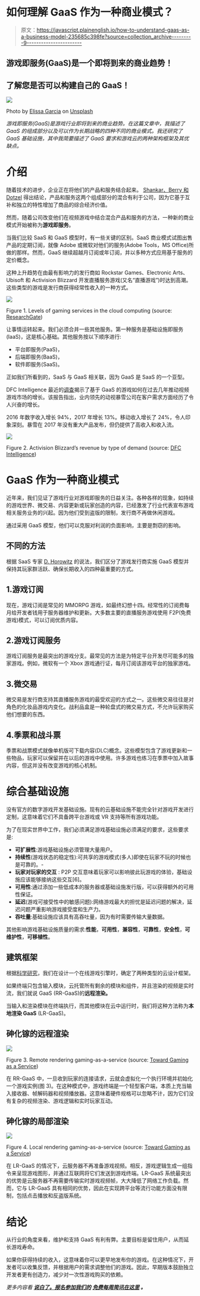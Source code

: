 # 如何理解 GaaS 作为一种商业模式？

> 原文：<https://javascript.plainenglish.io/how-to-understand-gaas-as-a-business-model-235685c398fe?source=collection_archive---------9----------------------->

## 游戏即服务(GaaS)是一个即将到来的商业趋势！

## 了解您是否可以构建自己的 GaaS！

![](img/a7bf5f5b01adb263e2770798aa82531f.png)

Photo by [Elissa Garcia](https://unsplash.com/@2blightpix?utm_source=unsplash&utm_medium=referral&utm_content=creditCopyText) on [Unsplash](https://unsplash.com/s/photos/gaming-as-as-service?utm_source=unsplash&utm_medium=referral&utm_content=creditCopyText)

*游戏即服务(GaaS)是游戏行业即将到来的商业趋势。在这篇文章中，我描述了 GaaS 的组成部分以及可以作为长期战略的四种不同的商业模式。我还研究了 GaaS 基础设施，其中我简要描述了 GaaS 要求和游戏云的两种架构框架及其优缺点。*

# 介绍

随着技术的进步，企业正在将他们的产品和服务结合起来。 [Shankar、Berry 和 Dotzel](https://hbr.org/2009/11/a-practical-guide-to-combining-products-and-services) 得出结论，产品和服务这两个组成部分的混合有利于公司，因为它基于互补和独立的特性增加了商品的综合经济价值。

然而，随着公司改变他们在视频游戏中结合混合产品和服务的方法，一种新的商业模式开始被称为**游戏即服务**。

当我们比较 SaaS 和 GaaS 模型时，有一些关键的区别。SaaS 商业模式试图出售产品的定期订阅，就像 Adobe 或微软对他们的服务(Adobe Tools，MS Office)所做的那样。然而，GaaS 继续超越月订阅或年订阅，并以多种方式应用基于服务的定价概念。

这种上升趋势在由最有影响力的发行商如 Rockstar Games、Electronic Arts、Ubisoft 和 Activision Blizzard 开发直播服务游戏(又名“直播游戏”)时达到高潮。这些类型的游戏是发行商获得经常性收入的一种方式。

![](img/796f0cf446e55481366d5b8de6ca6adb.png)

Figure 1\. Levels of gaming services in the cloud computing (source: [ResearchGate](https://www.researchgate.net/publication/333062914_A_Large-Scale_Infrastructure_for_Serious_Games_Services))

让事情运转起来。我们必须合并一些其他服务。第一种服务是基础设施即服务(IaaS)，这是核心基础。其他服务按以下顺序进行:

*   平台即服务(PaaS)，
*   后端即服务(BaaS)，
*   软件即服务(SaaS)。

正如我们所看到的，SaaS 与 GaaS 相关联，因为 GaaS 是 SaaS 的一个亚型。

DFC Intelligence 最近的[调查](http://www.dfcint.com/dossier/electronic-arts-and-activision-blizzard-focus-on-games-as-a-service/)揭示了基于 GaaS 的游戏如何在过去几年推动视频游戏市场的增长。该报告指出，业内领先的动视暴雪公司在客户需求方面经历了令人兴奋的增长。

2016 年数字收入增长 94%，2017 年增长 13%。移动收入增长了 24%，令人印象深刻。暴雪在 2017 年没有重大产品发布，但仍提供了高收入和收入流。

![](img/fccfb6ea317825ae302f269382ac889e.png)

Figure 2\. Activision Blizzard’s revenue by type of demand (source: [DFC Intelligence](http://www.dfcint.com/dossier/electronic-arts-and-activision-blizzard-focus-on-games-as-a-service/))

# GaaS 作为一种商业模式

近年来，我们见证了游戏行业对游戏即服务的日益关注。各种各样的现象，如持续的游戏世界、微交易、内容更新或玩家创造的内容，已经激发了行业代表宣布游戏相关服务业务的兴起。因为他们受到盗版的限制，发行商不再做休闲游戏。

通过采用 GaaS 模型，他们可以克服对利润的负面影响，主要是剽窃的影响。

## 不同的方法

根据 SaaS 专家 [D. Horowitz](https://www.hp.com/us-en/shop/tech-takes/what-is-a-live-service-game-games-as-a-service-gaas) 的说法，我们区分了游戏发行商实施 GaaS 模型并保持其玩家群活跃、确保长期收入的四种最重要的方式。

## 1.游戏订阅

现在，游戏订阅是常见的 MMORPG 游戏，如最终幻想十四。经常性的订阅费每月给开发者钱用于服务器维护和更新。大多数主要的直播服务游戏使用 F2P(免费游戏)模式，可以订阅优质内容。

## 2.游戏订阅服务

游戏订阅服务是最突出的游戏分支。最常见的方法是为特定平台开发尽可能多的独家游戏。例如，微软有一个 Xbox 游戏通行证，每月订阅该游戏平台的独家游戏。

## 3.微交易

微交易是发行商支持其直播服务游戏的最受欢迎的方式之一。这些微交易往往是对角色的化妆品游戏内变化。战利品盒是一种轮盘式的微交易方式，不允许玩家购买他们想要的东西。

## 4.季票和战斗票

季票和战票模式就像单机版可下载内容(DLC)概念。这些模型包含了游戏更新和一些物品，玩家可以保留并在以后的游戏中使用。许多游戏也练习在季票中加入故事内容，但这并没有改变游戏的核心机制。

# 综合基础设施

没有官方的数字游戏开发基础设施。现有的云基础设施不能完全针对游戏开发进行定制，这意味着它们不具备跨平台游戏或 VR 支持等所有游戏功能。

为了在现实世界中工作，我们必须满足游戏基础设施必须满足的要求，这些要求是:

*   **可扩展性**:游戏基础设施必须管理大量用户。
*   **持续性**(游戏状态的稳定性):可共享的游戏模式(多人)即使在玩家不玩的时候也是可靠的。-
*   **玩家对玩家的交互** : P2P 交互意味着玩家可以影响彼此玩游戏的体验，基础设施应该能够接纳这些交互[6]。
*   **可用性**:通过添加一些低成本的服务器或基础设施发行版，可以获得额外的可用性保证。
*   **延迟**(游戏可接受性中的敏感问题):网络游戏最大的担忧是延迟问题的解决，延迟问题严重影响游戏接受度和生产力。
*   **吞吐量**:基础设施应该具有高吞吐量，因为有时需要传输大量数据。

其他影响游戏基础设施质量的需求:**性能**，**可用性**，**兼容性**，**可靠性**，**安全性**，**可维护性**，**可移植性**。

## 建筑框架

根据[科学研究](https://ieeexplore.ieee.org/document/6818918)，我们在设计一个在线游戏引擎时，确定了两种类型的云设计框架。

如果终端只包含输入模块，云托管所有剩余的模块和组件，并且渲染的视频是实时流，我们就说 GaaS (RR-GaaS)的**远程渲染。**

当输入和渲染模块在终端执行，而其他模块在云中运行时，我们将这种方法称为**本地渲染 GaaS** (LR-GaaS)。

## **砷化镓的远程渲染**

![](img/44b865bcbf03e190a08b955cba07a65b.png)

Figure 3\. Remote rendering gaming-as-a-service (source: [Toward Gaming as a Service](https://ieeexplore.ieee.org/document/6818918))

在 RR-GaaS 中，一旦收到玩家的连接请求，云就会虚拟化一个执行环境并初始化一个游戏实例(图 3)。在这种模式中，游戏终端是一个轻型客户端，本质上充当输入接收器、帧解码器和视频播放器。这意味着硬件规格可以忽略不计，因为它们没有复杂的视频渲染、游戏逻辑和实时玩家互动。

## 砷化镓的局部渲染

![](img/ca5d2dcf2b54d8b921a7c96986d2d787.png)

Figure 4\. Local rendering gaming-as-a-service (source: [Toward Gaming as a Service](https://ieeexplore.ieee.org/document/6818918))

在 LR-GaaS 的情况下，云服务器不再准备游戏视频。相反，游戏逻辑生成一组指令来呈现游戏图形，并通过互联网将它们发送到游戏终端。LR-GaaS 系统最突出的优势是云服务器不再需要传输实时游戏视频帧，大大降低了网络工作负载。然而，它与 LR-GaaS 具有相同的优势，因此在实现跨平台等流行功能方面没有限制，包括点击播放和反盗版系统。

# 结论

从行业的角度来看，维护和支持 GaaS 有利有弊。主要目标是留住用户，从而延长游戏寿命。

如果你获得持续的收入，这意味着你可以更早地发布你的游戏。在这种情况下，开发者可以收集反馈，并根据用户的需求调整他们的游戏。因此，早期版本鼓励独立开发者更有创造力，减少对一次性游戏购买的依赖。

*更多内容看* [***说白了。报名参加我们的***](http://plainenglish.io/) **[***免费每周简讯在这里***](http://newsletter.plainenglish.io/) ***。*****